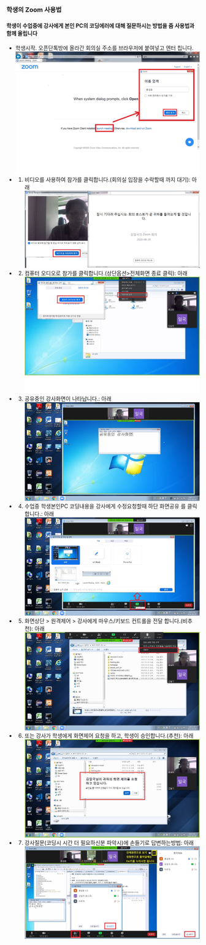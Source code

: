 ### 학생의 Zoom 사용법
#### 학생이 수업중에 강사에게 본인 PC의 코딩에러에 대해 질문하시는 방법을 줌 사용법과 함께 올립니다
- 학생시작. 오픈단톡방에 올라간 회의실 주소를 브라우저에 붙여넣고 엔터 칩니다.
![ex_screenshot](./00.jpg)
- 01. 비디오를 사용하여 참가를 클릭합니다.(회의실 입장을 수락할때 까지 대기): 아래
![ex_screenshot](./01.jpg)
- 02. 컴퓨터 오디오로 참가를 클릭합니다.(상단옵션>전체화면 종료 클릭): 아래
![ex_screenshot](./02.jpg)
- 03. 공유중인 강사화면이 나타납니다.: 아래
![ex_screenshot](./03.jpg)
- 04. 수업중 학생본인PC 코딩내용을 강사에게 수정요청할때 하단 화면공유 를 클릭합니다.: 아래
![ex_screenshot](./04.jpg)
- 05. 화면상단 > 원격제어 > 강사에게 마우스/키보드 컨트롤을 전달 합니다.(비추천): 아래
![ex_screenshot](./05.jpg)
- 06. 또는 강사가 학생에게 화면제어 요청을 하고, 학생이 승인합니다.(추천): 아래
![ex_screenshot](./06.jpg)
- 07. 강사질문(코딩시 시간 더 필요하신분 파악시)에 손들기로 답변하는방법: 아래
![ex_screenshot](./07.jpg)
